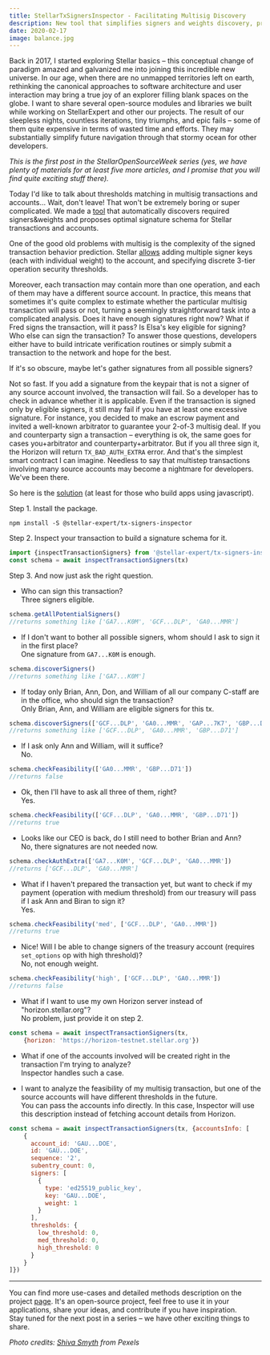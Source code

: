 ```yaml
---
title: StellarTxSignersInspector - Facilitating Multisig Discovery
description: New tool that simplifies signers and weights discovery, providing an optimal signature schema for Stellar transactions and accounts. 
date: 2020-02-17
image: balance.jpg 
---
```


Back in 2017, I started exploring Stellar basics – this conceptual change of
paradigm amazed and galvanized me into joining this incredible new universe.
In our age, when there are no unmapped territories left on earth, rethinking
the canonical approaches to software architecture and user interaction may
bring a true joy of an explorer filling blank spaces on the globe. I want to
share several open-source modules and libraries we built while working on 
StellarExpert and other our projects. The result of our sleepless nights,
countless iterations, tiny triumphs, and epic fails – some of them quite
expensive in terms of wasted time and efforts. They may substantially simplify
future navigation through that stormy ocean for other developers. 

_This is the first post in the StellarOpenSourceWeek series (yes, we have plenty of materials for at least five more articles, and I promise that you will find quite exciting stuff there)._

Today I'd like to talk about thresholds matching in multisig transactions and
accounts... Wait, don't leave! That won't be extremely boring or super
complicated. We made a [tool](https://github.com/stellar-expert/stellar-tx-signers-inspector)
that automatically discovers required signers&weights and proposes optimal
signature schema for Stellar transactions and accounts.

One of the good old problems with multisig is the complexity of the signed
transaction behavior prediction. Stellar [allows](https://www.stellar.org/developers/guides/concepts/multi-sig.html)
adding multiple signer keys (each with individual weight) to the account,
and specifying discrete 3-tier operation security thresholds.

Moreover, each transaction may contain more than one operation, and each of
them may have a different source account. In practice, this means that sometimes
it's quite complex to estimate whether the particular multisig transaction will
pass or not, turning a seemingly straightforward task into a complicated
analysis. Does it have enough signatures right now? What if Fred signs the
transaction, will it pass? Is Elsa's key eligible for signing? Who else can sign
the transaction? To answer those questions, developers either have to build
intricate verification routines or simply submit a transaction to the network
and hope for the best.

If it's so obscure, maybe let's gather signatures from all possible signers?

Not so fast. If you add a signature from the keypair that is not a signer of
any source account involved, the transaction will fail. So a developer has to
check in advance whether it is applicable. Even if the transaction is signed
only by eligible signers, it still may fail if you have at least one excessive
signature. For instance, you decided to make an escrow payment and invited a
well-known arbitrator to guarantee your 2-of-3 multisig deal. If you and
counterparty sign a transaction – everything is ok, the same goes for cases
you+arbitrator and counterparty+arbitrator. But if you all three sign it,
the Horizon will return `TX_BAD_AUTH_EXTRA` error. And that's the simplest smart
contract I can imagine. Needless to say that multistep transactions involving
many source accounts may become a nightmare for developers. We've been there. 

So here is the [solution](https://github.com/stellar-expert/stellar-tx-signers-inspector)
(at least for those who build apps using javascript).

Step 1. Install the package.

```
npm install -S @stellar-expert/tx-signers-inspector
```

Step 2. Inspect your transaction to build a signature schema for it.

```js
import {inspectTransactionSigners} from '@stellar-expert/tx-signers-inspector'
const schema = await inspectTransactionSigners(tx)
```

Step 3. And now just ask the right question.

- Who can sign this transaction?  
Three signers eligible.

```js
schema.getAllPotentialSigners()
//returns something like ['GA7...K0M', 'GCF...DLP', 'GA0...MMR']
```

- If I don't want to bother all possible signers, whom should I ask to sign it
in the first place?  
One signature from `GA7...K0M` is enough.

```js
schema.discoverSigners()
//returns something like ['GA7...K0M']
```

- If today only Brian, Ann, Don, and William of all our company C-staff are in
the office, who should sign the transaction?  
Only Brian, Ann, and William are eligible signers for this tx.

```js
schema.discoverSigners(['GCF...DLP', 'GA0...MMR', 'GAP...7K7', 'GBP...D71'])
//returns something like ['GCF...DLP', 'GA0...MMR', 'GBP...D71']
```

- If I ask only Ann and William, will it suffice?  
No.

```js
schema.checkFeasibility(['GA0...MMR', 'GBP...D71'])
//returns false
```

- Ok, then I'll have to ask all three of them, right?  
Yes.

```js
schema.checkFeasibility(['GCF...DLP', 'GA0...MMR', 'GBP...D71'])
//returns true
```

- Looks like our CEO is back, do I still need to bother Brian and Ann?  
No, there signatures are not needed now.

```js
schema.checkAuthExtra(['GA7...K0M', 'GCF...DLP', 'GA0...MMR'])
//returns ['GCF...DLP', 'GA0...MMR']
```

- What if I haven't prepared the transaction yet, but want to check if my
payment (operation with medium threshold) from our treasury will pass if I
ask Ann and Biran to sign it?  
Yes.

```js
schema.checkFeasibility('med', ['GCF...DLP', 'GA0...MMR'])
//returns true
```

- Nice! Will I be able to change signers of the treasury account (requires
`set_options` op with high threshold)?  
No, not enough weight.

```js
schema.checkFeasibility('high', ['GCF...DLP', 'GA0...MMR'])
//returns false
```

- What if I want to use my own Horizon server instead of "horizon.stellar.org"?  
No problem, just provide it on step 2.

```js
const schema = await inspectTransactionSigners(tx, 
    {horizon: 'https://horizon-testnet.stellar.org'})
```

- What if one of the accounts involved will be created right in the transaction
I'm trying to analyze?  
Inspector handles such a case.

- I want to analyze the feasibility of my multisig transaction, but one of the
source accounts will have different thresholds in the future.  
You can pass the accounts info directly. In this case, Inspector will use this
description instead of fetching account details from Horizon.

```js
const schema = await inspectTransactionSigners(tx, {accountsInfo: [
    {
      account_id: 'GAU...DOE',
      id: 'GAU...DOE',
      sequence: '2',
      subentry_count: 0,
      signers: [
        {
          type: 'ed25519_public_key',
          key: 'GAU...DOE',
          weight: 1
        }
      ],
      thresholds: {
        low_threshold: 0,
        med_threshold: 0,
        high_threshold: 0
      }
    }
]})
```

---

 
You can find more use-cases and detailed methods description on the project
[page](https://github.com/stellar-expert/stellar-tx-signers-inspector).
It's an open-source project, feel free to use it in your applications, share
your ideas, and contribute if you have inspiration.  
Stay tuned for the next post in a series – we have other exciting things to share.

*Photo credits: [Shiva Smyth](https://www.pexels.com/@shiva-smyth-394854) from Pexels*